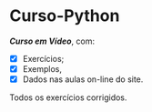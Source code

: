 # Curso-Python

_**Curso em Vídeo**_, com:
- [X] Exercícios;
- [X] Exemplos,
- [X] Dados nas aulas on-line do site.

Todos os exercícios corrigidos.
